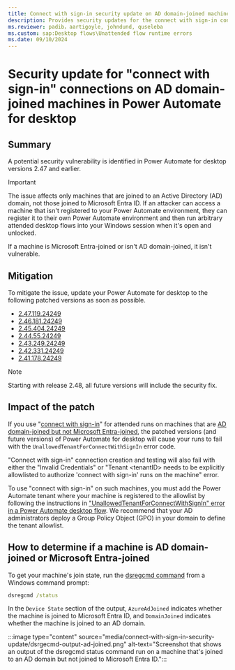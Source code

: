 ```yaml
---
title: Connect with sign-in security update on AD domain-joined machines
description: Provides security updates for the connect with sign-in connections on Active Directory domain-joined machines in Microsoft Power Automate for desktop.
ms.reviewer: padib，aartigoyle, johndund, quseleba
ms.custom: sap:Desktop flows\Unattended flow runtime errors
ms.date: 09/10/2024
---
```

# Security update for "connect with sign-in" connections on AD domain-joined machines in Power Automate for desktop

## Summary

A potential security vulnerability is identified in Power Automate for desktop versions 2.47 and earlier.

> [!IMPORTANT]
> The issue affects only machines that are joined to an Active Directory (AD) domain, not those joined to Microsoft Entra ID. If an attacker can access a machine that isn't registered to your Power Automate environment, they can register it to their own Power Automate environment and then run arbitrary attended desktop flows into your Windows session when it's open and unlocked.
>
> If a machine is Microsoft Entra-joined or isn't AD domain-joined, it isn't vulnerable.

## Mitigation

To mitigate the issue, update your Power Automate for desktop to the following patched versions as soon as possible.

- [2.47.119.24249](https://go.microsoft.com/fwlink/?linkid=2283602)
- [2.46.181.24249](https://go.microsoft.com/fwlink/?linkid=2283601)
- [2.45.404.24249](https://go.microsoft.com/fwlink/?linkid=2283504)
- [2.44.55.24249](https://go.microsoft.com/fwlink/?linkid=2283503)
- [2.43.249.24249](https://go.microsoft.com/fwlink/?linkid=2283280)
- [2.42.331.24249](https://go.microsoft.com/fwlink/?linkid=2283279)
- [2.41.178.24249](https://go.microsoft.com/fwlink/?linkid=2285461)

> [!NOTE]
> Starting with release 2.48, all future versions will include the security fix.

## Impact of the patch

If you use "[connect with sign-in](/power-automate/desktop-flows/desktop-flow-connections#connect-with-sign-in-for-attended-runs)" for attended runs on machines that are [AD domain-joined but not Microsoft Entra-joined](#how-to-determine-if-a-machine-is-ad-domain-joined-or-microsoft-entra-joined), the patched versions (and future versions) of Power Automate for desktop will cause your runs to fail with the `UnallowedTenantForConnectWithSignIn` error code.

"Connect with sign-in" connection creation and testing will also fail with either the "Invalid Credentials" or "Tenant \<tenantID> needs to be explicitly allowlisted to authorize 'connect with sign-in' runs on the machine" error.

To use "connect with sign-in" on such machines, you must add the Power Automate tenant where your machine is registered to the allowlist by following the instructions in ["UnallowedTenantForConnectWithSignIn" error in a  Power Automate desktop flow](troubleshoot-unallowed-tenant-for-connect-with-sign-in.md). We recommend that your AD administrators deploy a Group Policy Object (GPO) in your domain to define the tenant allowlist.

## How to determine if a machine is AD domain-joined or Microsoft Entra-joined

To get your machine's join state, run the [dsregcmd command](/entra/identity/devices/troubleshoot-device-dsregcmd) from a Windows command prompt:

```cmd
dsregcmd /status
```

In the `Device State` section of the output, `AzureAdJoined` indicates whether the machine is joined to Microsoft Entra ID, and `DomainJoined` indicates whether the machine is joined to an AD domain.

:::image type="content" source="media/connect-with-sign-in-security-update/dsrgecmd-output-ad-joined.png" alt-text="Screenshot that shows an output of the dsregcmd status command run on a machine that's joined to an AD domain but not joined to Microsoft Entra ID.":::
